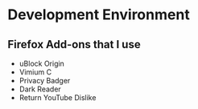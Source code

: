 # Development Environment

## Firefox Add-ons that I use
- uBlock Origin
- Vimium C
- Privacy Badger
- Dark Reader
- Return YouTube Dislike
